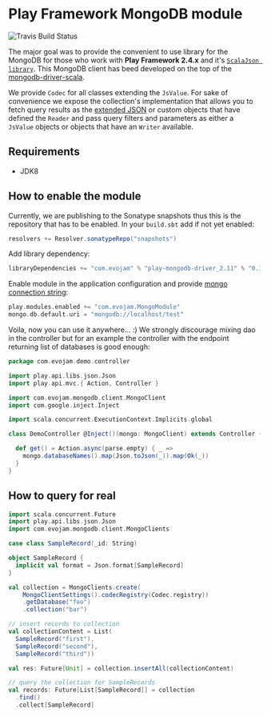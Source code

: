 Play Framework MongoDB module
===========================

![Travis Build Status](https://travis-ci.org/evojam/play-mongodb-driver.svg)

The major goal was to provide the convenient to use library for the MongoDB for those who work with **Play Framework 2.4.x** and it's [`ScalaJson library`](https://www.playframework.com/documentation/2.4.x/ScalaJson). This MongoDB client has beed developed on the top of the [mongodb-driver-scala](https://github.com/evojam/mongodb-driver-scala).

We provide `Codec` for all classes extending the `JsValue`. For sake of convenience we expose the collection's implementation that allows you to fetch query results as the [extended JSON](http://docs.mongodb.org/manual/reference/mongodb-extended-json/) or custom objects that have defined the `Reader` and pass query filters and parameters as either a `JsValue` objects or objects that have an `Writer` available.

## Requirements

- JDK8

## How to enable the module

Currently, we are publishing to the Sonatype snapshots thus this is the repository that has to be enabled. In your `build.sbt` add if not yet enabled:

```scala
resolvers += Resolver.sonatypeRepo("snapshots")
```

Add library dependency:

```scala
libraryDependencies += "com.evojam" % "play-mongodb-driver_2.11" % "0.1.1-SNAPSHOT"
```

Enable module in the application configuration and provide [mongo connection string](http://docs.mongodb.org/manual/reference/connection-string/):

```scala
play.modules.enabled += "com.evojam.MongoModule"
mongo.db.default.uri = "mongodb://localhost/test"
```

Voila, now you can use it anywhere... :) We strongly discourage mixing dao in the controller but for an example the controller with the endpoint returning list of databases is good enough:

```scala
package com.evojam.demo.controller

import play.api.libs.json.Json
import play.api.mvc.{ Action, Controller }

import com.evojam.mongodb.client.MongoClient
import com.google.inject.Inject

import scala.concurrent.ExecutionContext.Implicits.global

class DemoController @Inject()(mongo: MongoClient) extends Controller {

  def get() = Action.async(parse.empty) { _ =>
    mongo.databaseNames().map(Json.toJson(_)).map(Ok(_))
  }
}
```

## How to query for real

```scala
import scala.concurrent.Future
import play.api.libs.json.Json
import com.evojam.mongodb.client.MongoClients

case class SampleRecord(_id: String)

object SampleRecord {
  implicit val format = Json.format[SampleRecord]
}

val collection = MongoClients.create(
    MongoClientSettings().codecRegistry(Codec.registry))
    .getDatabase("foo")
    .collection("bar")

// insert records to collection
val collectionContent = List(
  SampleRecord("first"),
  SampleRecord("second"),
  SampleRecord("third"))

val res: Future[Unit] = collection.insertAll(collectionContent)

// query the collection for SampleRecords
val records: Future[List[SampleRecord]] = collection
  .find()
  .collect[SampleRecord]

```